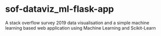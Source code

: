 # sof-dataviz_ml-flask-app
A stack overflow survey 2019 data visualisation and a simple machine learning  based web application using Machine Learning and Scikit-Learn

